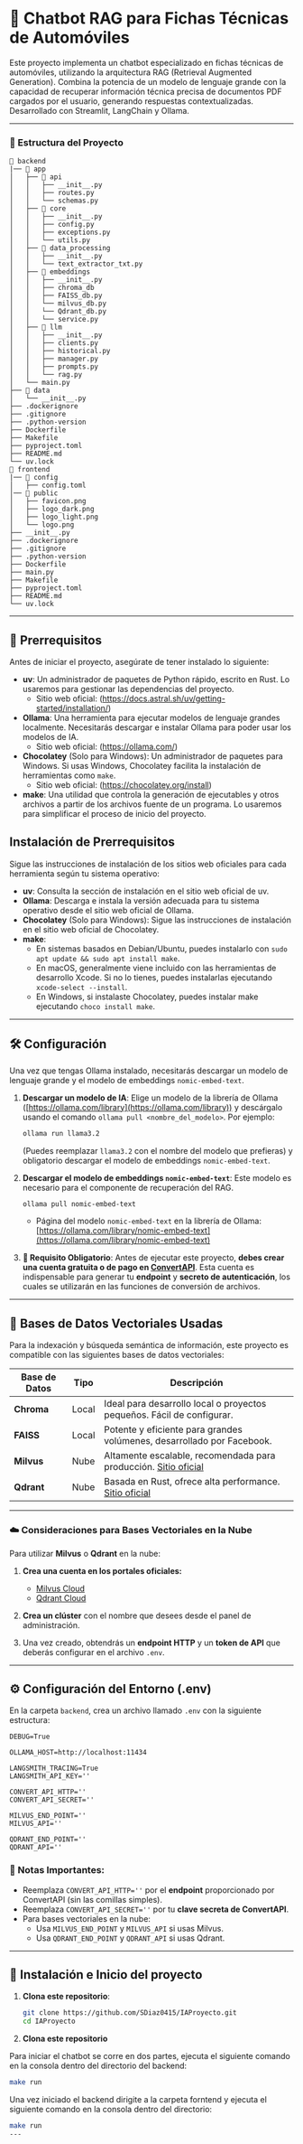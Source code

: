 # :car: Chatbot RAG para Fichas Técnicas de Automóviles
Este proyecto implementa un chatbot especializado en fichas técnicas de automóviles, utilizando la arquitectura RAG (Retrieval Augmented Generation). Combina la potencia de un modelo de lenguaje grande con la capacidad de recuperar información técnica precisa de documentos PDF cargados por el usuario, generando respuestas contextualizadas. Desarrollado con Streamlit, LangChain y Ollama.

---

### :file_folder: Estructura del Proyecto
```
📁 backend
|── 📁 app
│   ├── 📁 api
│   │   ├── __init__.py
│   │   ├── routes.py
│   │   └── schemas.py
│   ├── 📁 core
│   │   ├── __init__.py
│   │   ├── config.py
│   │   ├── exceptions.py
│   │   └── utils.py
│   ├── 📁 data_processing
│   │   ├── __init__.py
│   │   └── text_extractor_txt.py
│   ├── 📁 embeddings
│   │   ├── __init__.py
│   │   ├── chroma_db
│   │   ├── FAISS_db.py
│   │   └── milvus_db.py
│   │   └── Qdrant_db.py
│   │   └── service.py
│   ├── 📁 llm
│   │   ├── __init__.py
│   │   ├── clients.py
│   │   ├── historical.py
│   │   ├── manager.py
│   │   ├── prompts.py
│   │   └── rag.py
│   └── main.py
├── 📁 data
│   └── __init__.py
├── .dockerignore
├── .gitignore
├── .python-version
├── Dockerfile
├── Makefile
├── pyproject.toml
├── README.md
└── uv.lock
📁 frontend
|── 📁 config
│   ├── config.toml 
│── 📁 public
│   ├── favicon.png
│   ├── logo_dark.png
│   ├── logo_light.png
│   └── logo.png
├── __init__.py
├── .dockerignore
├── .gitignore
├── .python-version
├── Dockerfile
├── main.py
├── Makefile
├── pyproject.toml
├── README.md
└── uv.lock
```
---

## :dart: Prerrequisitos

Antes de iniciar el proyecto, asegúrate de tener instalado lo siguiente:

* **uv**: Un administrador de paquetes de Python rápido, escrito en Rust. Lo usaremos para gestionar las dependencias del proyecto.
    * Sitio web oficial: (https://docs.astral.sh/uv/getting-started/installation/)
* **Ollama**: Una herramienta para ejecutar modelos de lenguaje grandes localmente. Necesitarás descargar e instalar Ollama para poder usar los modelos de IA.
    * Sitio web oficial: (https://ollama.com/)
* **Chocolatey** (Solo para Windows): Un administrador de paquetes para Windows. Si usas Windows, Chocolatey facilita la instalación de herramientas como `make`.
    * Sitio web oficial: (https://chocolatey.org/install)
* **make**: Una utilidad que controla la generación de ejecutables y otros archivos a partir de los archivos fuente de un programa. Lo usaremos para simplificar el proceso de inicio del proyecto.

## Instalación de Prerrequisitos

Sigue las instrucciones de instalación de los sitios web oficiales para cada herramienta según tu sistema operativo:

* **uv**: Consulta la sección de instalación en el sitio web oficial de uv.
* **Ollama**: Descarga e instala la versión adecuada para tu sistema operativo desde el sitio web oficial de Ollama.
* **Chocolatey** (Solo para Windows): Sigue las instrucciones de instalación en el sitio web oficial de Chocolatey.
* **make**:
    * En sistemas basados en Debian/Ubuntu, puedes instalarlo con `sudo apt update && sudo apt install make`.
    * En macOS, generalmente viene incluido con las herramientas de desarrollo Xcode. Si no lo tienes, puedes instalarlas ejecutando `xcode-select --install`.
    * En Windows, si instalaste Chocolatey, puedes instalar make ejecutando `choco install make`.
---

## :hammer_and_wrench: Configuración

Una vez que tengas Ollama instalado, necesitarás descargar un modelo de lenguaje grande y el modelo de embeddings `nomic-embed-text`.

1.  **Descargar un modelo de IA**: Elige un modelo de la librería de Ollama ([https://ollama.com/library](https://ollama.com/library)) y descárgalo usando el comando `ollama pull <nombre_del_modelo>`. Por ejemplo:
    ```bash
    ollama run llama3.2
    ```
    (Puedes reemplazar `llama3.2` con el nombre del modelo que prefieras) y obligatorio descargar el modelo de embeddings `nomic-embed-text`.

2.  **Descargar el modelo de embeddings `nomic-embed-text`**: Este modelo es necesario para el componente de recuperación del RAG.
    ```bash
    ollama pull nomic-embed-text
    ```
    * Página del modelo `nomic-embed-text` en la librería de Ollama: [https://ollama.com/library/nomic-embed-text](https://ollama.com/library/nomic-embed-text)

3. **🚨 Requisito Obligatorio**: Antes de ejecutar este proyecto, **debes crear una cuenta gratuita o de pago en [ConvertAPI](https://www.convertapi.com/)**. Esta cuenta es indispensable para generar tu **endpoint** y **secreto de autenticación**, los cuales se utilizarán en las funciones de conversión de archivos.

---

## 🧠  Bases de Datos Vectoriales Usadas

Para la indexación y búsqueda semántica de información, este proyecto es compatible con las siguientes bases de datos vectoriales:

| Base de Datos | Tipo | Descripción |
|---------------|------|-------------|
| **Chroma**    | Local | Ideal para desarrollo local o proyectos pequeños. Fácil de configurar. |
| **FAISS**     | Local | Potente y eficiente para grandes volúmenes, desarrollado por Facebook. |
| **Milvus**    | Nube | Altamente escalable, recomendada para producción. [Sitio oficial](https://milvus.io/es) |
| **Qdrant**    | Nube | Basada en Rust, ofrece alta performance. [Sitio oficial](https://qdrant.tech/) |

---

### ☁️ Consideraciones para Bases Vectoriales en la Nube

Para utilizar **Milvus** o **Qdrant** en la nube:

1. **Crea una cuenta en los portales oficiales:**
   - [Milvus Cloud](https://milvus.io/es)
   - [Qdrant Cloud](https://qdrant.tech/)

2. **Crea un clúster** con el nombre que desees desde el panel de administración.

3. Una vez creado, obtendrás un **endpoint HTTP** y un **token de API** que deberás configurar en el archivo `.env`.

---

## ⚙️ Configuración del Entorno (.env)

En la carpeta `backend`, crea un archivo llamado `.env` con la siguiente estructura:

```env
DEBUG=True

OLLAMA_HOST=http://localhost:11434

LANGSMITH_TRACING=True
LANGSMITH_API_KEY=''

CONVERT_API_HTTP=''
CONVERT_API_SECRET=''

MILVUS_END_POINT=''
MILVUS_API=''

QDRANT_END_POINT=''
QDRANT_API=''
```

### 📝 Notas Importantes:

- Reemplaza `CONVERT_API_HTTP=''` por el **endpoint** proporcionado por ConvertAPI (sin las comillas simples).
- Reemplaza `CONVERT_API_SECRET=''` por tu **clave secreta de ConvertAPI**.
- Para bases vectoriales en la nube:
  - Usa `MILVUS_END_POINT` y `MILVUS_API` si usas Milvus.
  - Usa `QDRANT_END_POINT` y `QDRANT_API` si usas Qdrant.

---
    
## :rocket: Instalación e Inicio del proyecto

1.  **Clona este repositorio**:
    ```bash
    git clone https://github.com/SDiaz0415/IAProyecto.git
    cd IAProyecto
    ```

2.  **Clona este repositorio**

Para iniciar el chatbot se corre en dos partes, ejecuta el siguiente comando en la consola dentro del directorio del backend:

```bash
make run
```

Una vez iniciado el backend dirigite a la carpeta forntend y ejecuta el siguiente comando en la consola dentro del directorio:

```bash
make run
---

